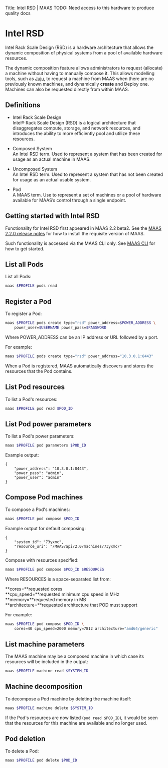 Title: Intel RSD | MAAS
TODO:  Need access to this hardware to produce quality docs


# Intel RSD

Intel Rack Scale Design (RSD) is a hardware architecture that allows the
dynamic composition of physical systems from a pool of available hardware
resources.

The dynamic composition feature allows administrators to request (allocate) a
machine without having to manually compose it. This allows modelling tools,
such as [Juju][about-juju], to request a machine from MAAS when there are no
previously known machines, and dynamically **create** and Deploy one. Machines
can also be requested directly from within MAAS.


## Definitions

- Intel Rack Scale Design  
  Intel® Rack Scale Design (RSD) is a logical architecture that disaggregates
  compute, storage, and network resources, and introduces the ability to more
  efficiently pool and utilize these resources.
  
- Composed System  
  An Intel RSD term. Used to represent a system that has been created for usage
  as an actual machine in MAAS.
  
- Uncomposed System  
  An Intel RSD term. Used to represent a system that has not been created for
  usage as an actual usable system.
  
- Pod  
  A MAAS term. Use to represent a set of machines or a pool of hardware available
  for MAAS’s control through a single endpoint.


## Getting started with Intel RSD

Functionality for Intel RSD first appeared in MAAS 2.2 beta2. See the
[MAAS 2.2.0 release notes][release-notes] for how to install the requisite
version of MAAS.

Such functionality is accessed via the MAAS CLI only. See [MAAS CLI][manage-cli]
for how to get started.


## List all Pods

List all Pods:

```bash
maas $PROFILE pods read
```


## Register a Pod

To register a Pod:

```bash
maas $PROFILE pods create type="rsd" power_address=$POWER_ADDRESS \
	power_user=$USERNAME power_pass=$PASSWORD
```

Where POWER_ADDRESS can be an IP address or URL followed by a port.

For example:

```bash
maas $PROFILE pods create type="rsd" power_address="10.3.0.1:8443"
```

When a Pod is registered, MAAS automatically discovers and stores the
resources that the Pod contains.  


## List Pod resources

To list a Pod's resources:

```bash
maas $PROFILE pod read $POD_ID
```


## List Pod power parameters

To list a Pod's power parameters:

```bash
maas $PROFILE pod parameters $POD_ID
```

Example output:

```no-highlight
{
    "power_address": "10.3.0.1:8443",
    "power_pass": "admin",
    "power_user": "admin"
}
```


## Compose Pod machines

To compose a Pod's machines:

```bash
maas $PROFILE pod compose $POD_ID
```

Example output for default composing:

```no-highlight
{
    "system_id": "73yxmc",
    "resource_uri": "/MAAS/api/2.0/machines/73yxmc/"
}
```

Compose with resources specified:

```bash
maas $PROFILE pod compose $POD_ID $RESOURCES
```

Where RESOURCES is a space-separated list from:

**cores=**requested cores  
**cpu_speed=**requested minimum cpu speed in MHz  
**memory=**requested memory in MB  
**architecture=**requested architecture that POD must support  

For example:

```bash
maas $PROFILE pod compose $POD_ID \
	cores=40 cpu_speed=2000 memory=7812 architecture="amd64/generic"
```


## List machine parameters

The MAAS machine may be a composed machine in which case its resources will be
included in the output:

```bash
maas $PROFILE machine read $SYSTEM_ID
```


## Machine decomposition

To decompose a Pod machine by deleting the machine itself:

```bash
maas $PROFILE machine delete $SYSTEM_ID
```

If the Pod's resources are now listed (`pod read $POD_ID`), it would be seen
that the resources for this machine are available and no longer used.


## Pod deletion

To delete a Pod:

```bash
maas $PROFILE pod delete $POD_ID
```


<!-- LINKS -->

[release-notes]: release-notes.md
[manage-cli]: manage-cli.md
[about-juju]: https://jujucharms.com/docs/stable/about-juju
